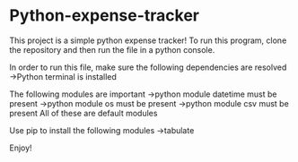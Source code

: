 # Python-expense-tracker
This project is a simple python expense tracker!
To run this program, clone the repository and then run the file in a python console.

In order to run this file, make sure the following dependencies are resolved
->Python terminal is installed

The following modules are important
->python module datetime must be present
->python module os must be present
->python module csv must be present
All of these are default modules

Use pip to install the following modules
->tabulate

Enjoy!
